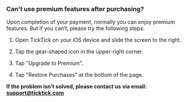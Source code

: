 ### Can't use premium features after purchasing?

Upon completion of your payment, normally you can enjoy premium features. But if you can’t, please try the following steps:

1. Open TickTick on your iOS device and slide the screen to the right.

2. Tap the gear-shaped icon in the upper-right corner.

3. Tap "Upgrade to Premium".

4. Tap "Restore Purchases" at the bottom of the page.

**If the problem isn’t solved, please contact us via email: support@ticktick.com**

